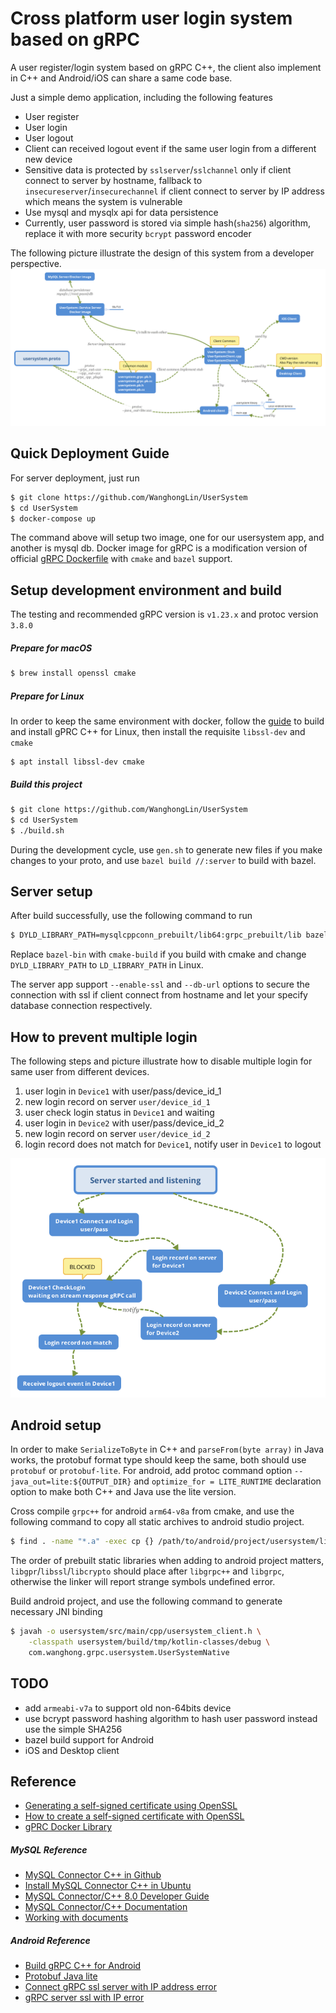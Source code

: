 Cross platform user login system based on gRPC
======

A user register/login system based on gRPC C++, the client also implement in C++ and Android/iOS can share a same code base.

Just a simple demo application, including the following features

* User register
* User login
* User logout
* Client can received logout event if the same user login from a different new device
* Sensitive data is protected by `sslserver`/`sslchannel` only if client connect to server by hostname, fallback to `insecureserver`/`insecurechannel` if client connect to server by IP address which means the system is vulnerable 
* Use mysql and mysqlx api for data persistence
* Currently, user password is stored via simple hash(`sha256`) algorithm, replace it with more security `bcrypt` password encoder

The following picture illustrate the design of this system from a developer perspective.
![System structure](docs/usersystem_structure.png)

Quick Deployment Guide
------
For server deployment, just run
```bash
$ git clone https://github.com/WanghongLin/UserSystem
$ cd UserSystem
$ docker-compose up
```
The command above will setup two image, one for our usersystem app, and another is mysql db. Docker image for gRPC is a modification version of official [gRPC Dockerfile](https://github.com/grpc/grpc-docker-library/blob/master/1.21.0/cxx/Dockerfile) with `cmake` and `bazel` support.

Setup development environment and build
------
The testing and recommended gRPC version is `v1.23.x` and protoc version `3.8.0`

##### Prepare for macOS 
```bash
$ brew install openssl cmake
```

##### Prepare for Linux

In order to keep the same environment with docker, follow the [guide](https://github.com/grpc/grpc/blob/master/BUILDING.md) to build and install gPRC C++ for Linux, then install the requisite `libssl-dev` and `cmake`
```
$ apt install libssl-dev cmake
```

##### Build this project
```bash
$ git clone https://github.com/WanghongLin/UserSystem
$ cd UserSystem
$ ./build.sh
```

During the development cycle, use `gen.sh` to generate new files if you make changes to your proto, and use `bazel build //:server` to build with bazel.

Server setup
------
After build successfully, use the following command to run
```bash
$ DYLD_LIBRARY_PATH=mysqlcppconn_prebuilt/lib64:grpc_prebuilt/lib bazel-bin/server
```
Replace `bazel-bin` with `cmake-build` if you build with cmake and change `DYLD_LIBRARY_PATH` to `LD_LIBRARY_PATH` in Linux. 

The server app support `--enable-ssl` and `--db-url` options to secure the connection with ssl if client connect from hostname and let your specify database connection respectively. 

How to prevent multiple login
------
The following steps and picture illustrate how to disable multiple login for same user from different devices.

1. user login in `Device1` with user/pass/device_id_1
2. new login record on server `user/device_id_1`
3. user check login status in `Device1` and waiting
4. user login in `Device2` with user/pass/device_id_2
5. new login record on server `user/device_id_2`
6. login record does not match for `Device1`, notify user in `Device1` to logout

![Disable multiple login](docs/multiple_login.png)

Android setup
------
In order to make `SerializeToByte` in C++ and `parseFrom(byte array)` in Java works, the protobuf format type should keep the same, both should use `protobuf` or `protobuf-lite`. For android, add protoc command option `--java_out=lite:${OUTPUT_DIR}` and `optimize_for = LITE_RUNTIME` declaration option to make both C++ and Java use the lite version.

Cross compile `grpc++` for android `arm64-v8a` from cmake, and use the following command to copy all static archives to android studio project.

```bash
$ find . -name "*.a" -exec cp {} /path/to/android/project/usersystem/libs/arm64-v8a/ \;
```

The order of prebuilt static libraries when adding to android project matters, `libgpr`/`libssl`/`libcrypto` should place
after `libgrpc++` and `libgrpc`, otherwise the linker will report strange symbols undefined error.

Build android project, and use the following command to generate necessary JNI binding

```bash
$ javah -o usersystem/src/main/cpp/usersystem_client.h \
    -classpath usersystem/build/tmp/kotlin-classes/debug \
    com.wanghong.grpc.usersystem.UserSystemNative
``` 

TODO
------
* add `armeabi-v7a` to support old non-64bits device
* use bcrypt password hashing algorithm to hash user password instead use the simple SHA256
* bazel build support for Android
* iOS and Desktop client

Reference
------
* [Generating a self-signed certificate using OpenSSL](https://www.ibm.com/support/knowledgecenter/en/SSMNED_5.0.0/com.ibm.apic.cmc.doc/task_apionprem_gernerate_self_signed_openSSL.html)
* [How to create a self-signed certificate with OpenSSL](https://stackoverflow.com/questions/10175812/how-to-create-a-self-signed-certificate-with-openssl)
* [gPRC Docker Library](https://github.com/grpc/grpc-docker-library)

##### MySQL Reference
* [MySQL Connector C++ in Github](https://github.com/mysql/mysql-connector-cpp)
* [Install MySQL Connector C++ in Ubuntu](https://stackoverflow.com/questions/51117349/cannot-install-mysql-connector-c-correctly-in-my-ubuntu)
* [MySQL Connector/C++ 8.0 Developer Guide](https://dev.mysql.com/doc/connector-cpp/8.0/en/)
* [MySQL Connector/C++ Documentation](https://dev.mysql.com/doc/dev/connector-cpp/8.0/)
* [Working with documents](https://docs.oracle.com/cd/E17952_01/x-devapi-userguide-en/devapi-users-working-with-documents.html)

##### Android Reference
* [Build gRPC C++ for Android](https://stackoverflow.com/questions/54052229/build-grpc-c-for-android-using-ndk-arm-linux-androideabi-clang-compiler)
* [Protobuf Java lite](https://github.com/protocolbuffers/protobuf/blob/master/java/lite.md)
* [Connect gRPC ssl server with IP address error](https://blog.csdn.net/u011627161/article/details/87936361)
* [gRPC server ssl with IP error](https://zhuanlan.zhihu.com/p/35507832)